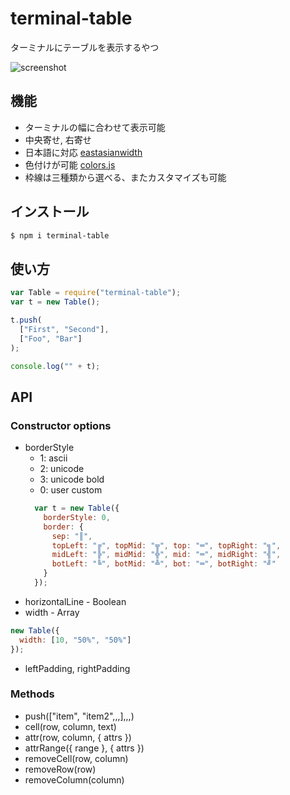 terminal-table
==============
ターミナルにテーブルを表示するやつ

![screenshot](https://raw.githubusercontent.com/zaftzaft/terminal-table/master/img/screenshot.png)

## 機能
- ターミナルの幅に合わせて表示可能
- 中央寄せ, 右寄せ
- 日本語に対応 [eastasianwidth](https://github.com/komagata/eastasianwidth)
- 色付けが可能 [colors.js](https://github.com/marak/colors.js)
- 枠線は三種類から選べる、またカスタマイズも可能

## インストール
```bash
$ npm i terminal-table
```

## 使い方
``` js
var Table = require("terminal-table");
var t = new Table();

t.push(
  ["First", "Second"],
  ["Foo", "Bar"]
);

console.log("" + t);
```

## API

### Constructor options
- borderStyle
  - 1: ascii
  - 2: unicode
  - 3: unicode bold
  - 0: user custom
  ``` js
    var t = new Table({
      borderStyle: 0,
      border: {
        sep: "║",
        topLeft: "╔", topMid: "╦", top: "═", topRight: "╗",
        midLeft: "╠", midMid: "╬", mid: "═", midRight: "╣",
        botLeft: "╚", botMid: "╩", bot: "═", botRight: "╝"
      }
    });
  ```
- horizontalLine - Boolean
- width - Array
``` js
new Table({
  width: [10, "50%", "50%"]
});
```
- leftPadding, rightPadding



### Methods
- push(["item", "item2",,,],,,)
- cell(row, column, text)
- attr(row, column, { attrs })
- attrRange({ range }, { attrs })
- removeCell(row, column)
- removeRow(row)
- removeColumn(column)
